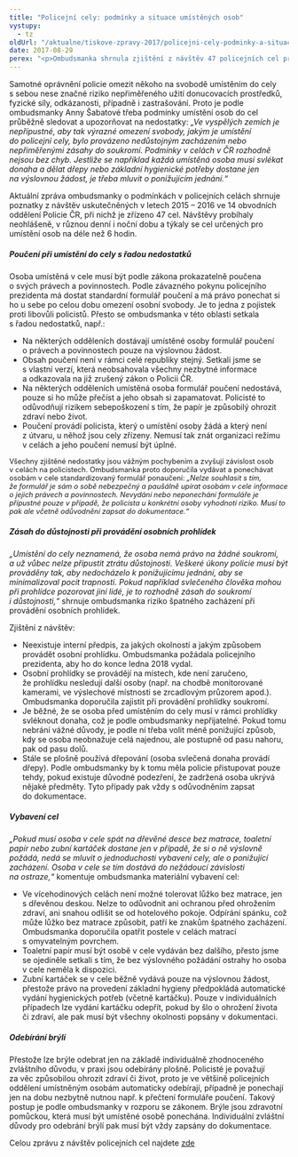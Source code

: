 ```yaml
---
title: "Policejní cely: podmínky a situace umístěných osob"
vystupy:
  - tz
oldUrl: "/aktualne/tiskove-zpravy-2017/policejni-cely-podminky-a-situace-umistenych-osob"
date: 2017-08-29
perex: "<p>Ombudsmanka shrnula zjištění z návštěv 47 policejních cel prováděných v letech 2015 a 2016. Setkala se s nedostatečným poučováním osob umístěných v celách i s nepřiměřeným zásahem do jejich práv, soukromí a důstojnosti. Většinu doporučení ombudsmanky policie akceptovala a pracuje na nápravě.</p>"
---
```


<!-- imported from the old website -->

<p>Samotné oprávnění policie omezit někoho na svobodě umístěním do cely s sebou nese značné riziko nepřiměřeného užití donucovacích prostředků, fyzické síly, odkázanosti, případně i zastrašování. Proto je podle ombudsmanky Anny Šabatové třeba podmínky umístění osob do cel průběžně sledovat a upozorňovat na nedostatky: <i>„Ve vyspělých zemích je nepřípustné, aby tak výrazné omezení svobody, jakým je umístění do policejní cely, bylo provázeno nedůstojným zacházením nebo nepřiměřenými zásahy do soukromí. Podmínky v celách v ČR rozhodně nejsou bez chyb. Jestliže se například každá umístěná osoba musí svlékat donaha a dělat dřepy nebo základní hygienické potřeby dostane jen na výslovnou žádost, je třeba mluvit o ponižujícím jednání.“</i></p> <p>Aktuální zpráva ombudsmanky o podmínkách v policejních celách shrnuje poznatky z návštěv uskutečněných v letech 2015 – 2016 ve 14 obvodních oddělení Policie ČR, při nichž je zřízeno 47 cel. Návštěvy probíhaly neohlášeně, v různou denní i noční dobu a týkaly se cel určených pro umístění osob na déle než 6 hodin. </p> <h5>Poučení při umístění do cely s řadou nedostatků</h5> <p>Osoba umístěná v cele musí být podle zákona prokazatelně poučena o svých právech a povinnostech. Podle závazného pokynu policejního prezidenta má dostat standardní formulář poučení a má právo ponechat si ho u sebe po celou dobu omezení osobní svobody. Je to jedna z pojistek proti libovůli policistů. Přesto se ombudsmanka v této oblasti setkala s řadou nedostatků, např.:</p><ul><li>Na některých odděleních dostávají umístěné osoby formulář poučení o právech a povinnostech pouze na výslovnou žádost.</li><li>Obsah poučení není v rámci celé republiky stejný. Setkali jsme se s vlastní verzí, která neobsahovala všechny nezbytné informace a odkazovala na již zrušený zákon o Policii ČR.</li><li>Na některých odděleních umístěná osoba formulář poučení nedostává, pouze si ho může přečíst a jeho obsah si zapamatovat. Policisté to odůvodňují rizikem sebepoškození s tím, že papír je způsobilý ohrozit zdraví nebo život.</li><li>Poučení provádí policista, který o umístění osoby žádá a který není z útvaru, u něhož jsou cely zřízeny. Nemusí tak znát organizaci režimu v celách a jeho poučení nemusí být úplné.</li></ul><p><span style="font-size: 12.8px;">Všechny zjištěné nedostatky jsou vážným pochybením a zvyšují závislost osob v celách na policistech. Ombudsmanka proto doporučila vydávat a ponechávat osobám v cele standardizovaný formulář ponaučení: <i>„Nelze souhlasit s tím, že formulář je sám o sobě nebezpečný a paušálně upírat osobám v cele informace o jejich právech a povinnostech. Nevydání nebo neponechání formuláře je přípustné pouze v případě, že policista u konkrétní osoby vyhodnotí riziko. Musí to pak ale včetně odůvodnění zapsat do dokumentace.“</i></span></p> <h5>Zásah do důstojnosti při provádění osobních prohlídek</h5> <p><i>„Umístění do cely neznamená, že osoba nemá právo na žádné soukromí, a už vůbec nelze připustit ztrátu důstojnosti. Veškeré úkony policie musí být prováděny tak, aby nedocházelo k ponižujícímu jednání, aby se minimalizoval pocit trapnosti. Pokud například svlečeného člověka mohou při prohlídce pozorovat jiní lidé, je to rozhodně zásah do soukromí i důstojnosti,“</i> shrnuje ombudsmanka riziko špatného zacházení při provádění osobních prohlídek.</p> <p>Zjištění z návštěv:</p><ul><li>Neexistuje interní předpis, za jakých okolností a jakým způsobem provádět osobní prohlídku. Ombudsmanka požádala policejního prezidenta, aby ho do konce ledna 2018 vydal.</li><li>Osobní prohlídky se provádějí na místech, kde není zaručeno, že prohlídku nesledují další osoby (např. na chodbě monitorované kamerami, ve výslechové místnosti se zrcadlovým průzorem apod.). Ombudsmanka doporučila zajistit při provádění prohlídky soukromí.</li><li>Je běžné, že se osoba před umístěním do cely musí v rámci prohlídky svléknout donaha, což je podle ombudsmanky nepřijatelné. Pokud tomu nebrání vážné důvody, je podle ní třeba volit méně ponižující způsob, kdy se osoba neobnažuje celá najednou, ale postupně od pasu nahoru, pak od pasu dolů.</li><li>Stále se plošně používá dřepování (osoba svlečená donaha provádí dřepy). Podle ombudsmanky by k tomu měla policie přistupovat pouze tehdy, pokud existuje důvodné podezření, že zadržená osoba ukrývá nějaké předměty. Tyto případy pak vždy s odůvodněním zapsat do dokumentace.</li></ul> <h5>Vybavení cel</h5> <p><i>„Pokud musí osoba v cele spát na dřevěné desce bez matrace, toaletní papír nebo zubní kartáček dostane jen v případě, že si o ně výslovně požádá, nedá se mluvit o jednoduchosti vybavení cely, ale o ponižující zacházení. Osoba v cele se tím dostává do nežádoucí závislosti na ostraze,“</i> komentuje ombudsmanka materiální vybavení cel:</p><ul><li>Ve vícehodinových celách není možné tolerovat lůžko bez matrace, jen s dřevěnou deskou. Nelze to odůvodnit ani ochranou před ohrožením zdraví, ani snahou odlišit se od hotelového pokoje. Odpírání spánku, což může lůžko bez matrace způsobit, patří ke znakům špatného zacházení. Ombudsmanka doporučila opatřit postele v celách matrací s omyvatelným povrchem.</li><li>Toaletní papír musí být osobě v cele vydáván bez dalšího, přesto jsme se ojediněle setkali s tím, že bez výslovného požádání ostrahy ho osoba v cele neměla k dispozici.</li><li>Zubní kartáček se v cele běžně vydává pouze na výslovnou žádost, přestože právo na provedení základní hygieny předpokládá automatické vydání hygienických potřeb (včetně kartáčku). Pouze v individuálních případech lze vydání kartáčku odepřít, pokud by šlo o ohrožení života či zdraví, ale pak musí být všechny okolnosti popsány v dokumentaci.</li></ul> <h5>Odebírání brýlí</h5> <p>Přestože lze brýle odebrat jen na základě individuálně zhodnoceného zvláštního důvodu, v praxi jsou odebírány plošně. Policisté je považují za věc způsobilou ohrozit zdraví či život, proto je ve většině policejních oddělení umístněným osobám automaticky odebírají, případně je ponechají jen na dobu nezbytně nutnou např. k přečtení formuláře poučení. Takový postup je podle ombudsmanky v rozporu se zákonem. Brýle jsou zdravotní pomůckou, která musí být umístěné osobě ponechána. Individuální zvláštní důvody pro odebrání brýlí pak musí být vždy zapsány do dokumentace.</p> <p>Celou zprávu z návštěv policejních cel najdete <a href="/uploads-import/ESO/22-2017-NZ_Souhrnna_zprava_Policejni_cely_2017_CZ.pdf" target="_blank">zde</a></p>
